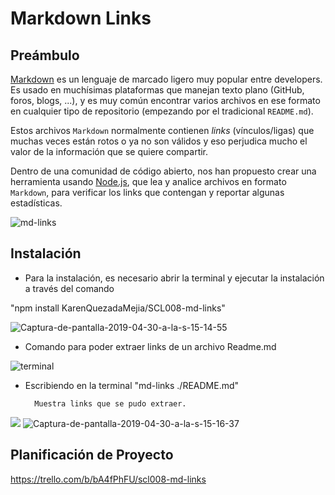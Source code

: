 # Markdown Links

## Preámbulo

[Markdown](https://es.wikapediadrg.org/wiki/Markdown) es un lenguaje de marcado
ligero muy popular entre developers. Es usado en muchísimas plataformas que
manejan texto plano (GitHub, foros, blogs, ...), y es muy común
encontrar varios archivos en ese formato en cualquier tipo de repositorio
(empezando por el tradicional `README.md`).

Estos archivos `Markdown` normalmente contienen _links_ (vínculos/ligas) que
muchas veces están rotos o ya no son válidos y eso perjudica mucho el valor de
la información que se quiere compartir.

Dentro de una comunidad de código abierto, nos han propuesto crear una
herramienta usando [Node.js](https://nodejs.org/), que lea y analice archivos
en formato `Markdown`, para verificar los links que contengan y reportar
algunas estadísticas.

![md-links](https://user-images.githubusercontent.com/110297/42118443-b7a5f1f0-7bc8-11e8-96ad-9cc5593715a6.jpg)

## Instalación

 * Para la instalación, es necesario abrir la terminal y ejecutar la instalación a través del comando 
 <p>"npm install KarenQuezadaMejia/SCL008-md-links"</p>
<img src="https://i.ibb.co/LQGWDpF/Captura-de-pantalla-2019-04-30-a-la-s-15-14-55.png" alt="Captura-de-pantalla-2019-04-30-a-la-s-15-14-55">

* Comando para poder extraer links de un archivo Readme.md
<img src="https://i.ibb.co/pxG5gqF/terminal.jpg" alt="terminal">


* Escribiendo en la terminal "md-links ./README.md"

        Muestra links que se pudo extraer. 
<img src="https://i.ibb.co/2sNMLWW/screen-Terminal.jpg">
<img src="https://i.ibb.co/JdCQxBL/Captura-de-pantalla-2019-04-30-a-la-s-15-16-37.png" alt="Captura-de-pantalla-2019-04-30-a-la-s-15-16-37">


## Planificación de Proyecto

https://trello.com/b/bA4fPhFU/scl008-md-links